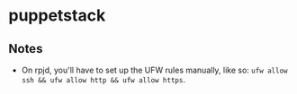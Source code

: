 # puppetstack

## Notes

* On rpjd, you'll have to set up the UFW rules manually, like so: `ufw allow ssh && ufw allow http && ufw allow https`.
